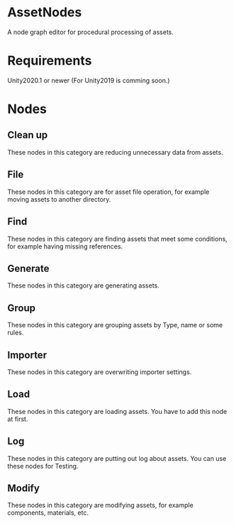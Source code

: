 # AssetNodes
A node graph editor for procedural processing of assets.

# Requirements
Unity2020.1 or newer (For Unity2019 is comming soon.)

# Nodes
## Clean up
These nodes in this category are reducing unnecessary data from assets.

## File
These nodes in this category are for asset file operation, for example moving assets to another directory.

## Find
These nodes in this category are finding assets that meet some conditions, for example having missing references.

## Generate
These nodes in this category are generating assets.

## Group
These nodes in this category are grouping assets by Type, name or some rules.

## Importer
These nodes in this category are overwriting importer settings.

## Load
These nodes in this category are loading assets.
You have to add this node at first.

## Log
These nodes in this category are putting out log about assets.
You can use these nodes for Testing.

## Modify
These nodes in this category are modifying assets, for example components, materials, etc.
